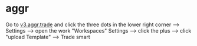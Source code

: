 # aggr
Go to [v3.aggr.trade](https://v3.aggr.trade/g0cz) and click the three dots in the lower right corner --> Settings --> open the work "Workspaces" Settings --> click the plus --> click "upload Template" --> Trade smart
